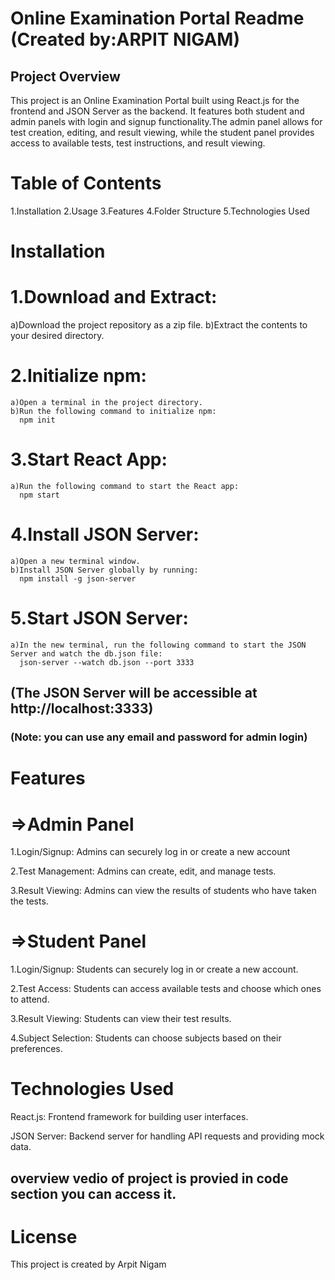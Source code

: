 # Online Examination Portal Readme  (Created by:ARPIT NIGAM)

## Project Overview
This project is an Online Examination Portal built using React.js for the frontend and JSON Server as the backend. It features both student and admin panels with login and signup functionality.The admin panel allows for test creation, editing, and result viewing, while the student panel provides access to available tests, test instructions, and result viewing.

# Table of Contents
1.Installation
2.Usage
3.Features
4.Folder Structure
5.Technologies Used

# Installation

# 1.Download and Extract:
  a)Download the project repository as a zip file.
  b)Extract the contents to your desired directory.
  
# 2.Initialize npm:
    a)Open a terminal in the project directory.
    b)Run the following command to initialize npm:
      npm init

# 3.Start React App:
    a)Run the following command to start the React app:
      npm start
      
# 4.Install JSON Server:
    a)Open a new terminal window.
    b)Install JSON Server globally by running:
      npm install -g json-server

# 5.Start JSON Server:
    a)In the new terminal, run the following command to start the JSON Server and watch the db.json file:
      json-server --watch db.json --port 3333

## (The JSON Server will be accessible at http://localhost:3333)

### (Note: you can use any email and password for admin login)


# Features

#  =>Admin Panel
  1.Login/Signup: Admins can securely log in or create a new account
  
  2.Test Management: Admins can create, edit, and manage tests.
  
  3.Result Viewing: Admins can view the results of students who have taken the tests.

# =>Student Panel
  1.Login/Signup: Students can securely log in or create a new account.
  
  2.Test Access: Students can access available tests and choose which ones to attend.
  
  3.Result Viewing: Students can view their test results.  
  
  4.Subject Selection: Students can choose subjects based on their preferences.


# Technologies Used
   React.js: Frontend framework for building user interfaces.
   
   JSON Server: Backend server for handling API requests and providing mock data.

## overview vedio of project is provied in code section you can access it.

# License
This project is created by Arpit Nigam 






